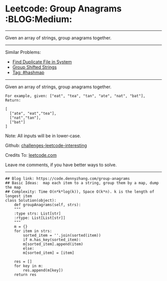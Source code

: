 
# Leetcode: Group Anagrams     :BLOG:Medium:

---

Given an array of strings, group anagrams together.  

---

Similar Problems:  

-   [Find Duplicate File in System](https://code.dennyzhang.com/find-duplicate-file-in-system)
-   [Group Shifted Strings](https://code.dennyzhang.com/group-shifted-strings)
-   [Tag: #hashmap](https://code.dennyzhang.com/tag/hashmap)

---

Given an array of strings, group anagrams together.  

    For example, given: ["eat", "tea", "tan", "ate", "nat", "bat"], 
    Return:
    
    [
      ["ate", "eat","tea"],
      ["nat","tan"],
      ["bat"]
    ]

Note: All inputs will be in lower-case.  

Github: [challenges-leetcode-interesting](https://github.com/DennyZhang/challenges-leetcode-interesting/tree/master/problems/group-anagrams)  

Credits To: [leetcode.com](https://leetcode.com/problems/group-anagrams/description/)  

Leave me comments, if you have better ways to solve.  

---

    ## Blog link: https://code.dennyzhang.com/group-anagrams
    ## Basic Ideas:  map each item to a string, group them by a map, dump the map
    ## Complexity: Time O(n*k*log(k)), Space O(k*n). k is the length of longest item
    class Solution(object):
        def groupAnagrams(self, strs):
    	"""
    	:type strs: List[str]
    	:rtype: List[List[str]]
    	"""
    	m = {}
    	for item in strs:
    	    sorted_item = ''.join(sorted(item))
    	    if m.has_key(sorted_item):
    		m[sorted_item].append(item)
    	    else:
    		m[sorted_item] = [item]
    
    	res = []
    	for key in m:
    	    res.append(m[key])
    	return res

